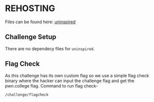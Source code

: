 # REHOSTING

Files can be found here: [uninspired](https://2022.angstromctf.com/challenges)

## Challenge Setup
There are no dependecy files for `uninspired`.

## Flag Check

As this challenge has its own custom flag so we use a simple flag check binary where the hacker can input the challenge flag and get the pwn.college flag. Command to run flag check-
```
/challenge/flagcheck
```
